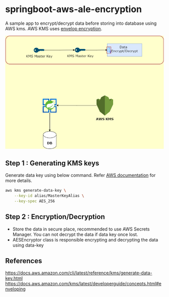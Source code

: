 # springboot-aws-ale-encryption

A sample app to encrypt/decrypt data before storing into database using AWS kms. 
AWS KMS uses [envelop encryption](https://docs.aws.amazon.com/kms/latest/developerguide/concepts.html#enveloping).

![](aws-diag-1.png)
## Step 1 : Generating  KMS keys

Generate data key using below command. Refer [AWS documentation](https://docs.aws.amazon.com/cli/latest/reference/kms/generate-data-key.html) for more details.

```bash
aws kms generate-data-key \
    --key-id alias/MasterKeyAlias \
    --key-spec AES_256
```


## Step 2 : Encryption/Decryption

- Store the data in secure place, recommended to use AWS Secrets Manager. You can not decrypt the data if data key once lost.
- AESEncryptor class is responsible encrypting and decrypting the data using data-key

## References
https://docs.aws.amazon.com/cli/latest/reference/kms/generate-data-key.html
https://docs.aws.amazon.com/kms/latest/developerguide/concepts.html#enveloping